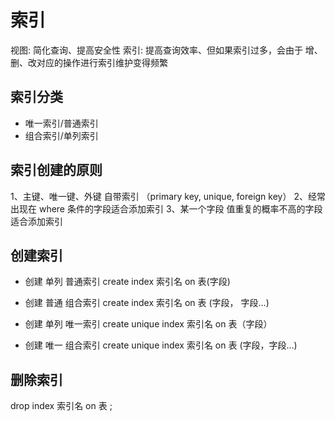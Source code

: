 # 索引

视图: 简化查询、提高安全性
索引: 提高查询效率、但如果索引过多，会由于 增、删、改对应的操作进行索引维护变得频繁

## 索引分类

- 唯一索引/普通索引
- 组合索引/单列索引

## 索引创建的原则
1、主键、唯一键、外键 自带索引  （primary key, unique, foreign key）
2、经常出现在 where 条件的字段适合添加索引
3、某一个字段 值重复的概率不高的字段适合添加索引

## 创建索引 

- 创建 单列 普通索引
create index 索引名 on 表(字段)

- 创建 普通 组合索引
create index 索引名 on 表 (字段， 字段...)

- 创建 单列 唯一索引 
create unique index 索引名 on 表（字段）

- 创建 唯一 组合索引 
create unique index 索引名 on 表 (字段，字段...)


## 删除索引 

drop index 索引名 on 表 ;